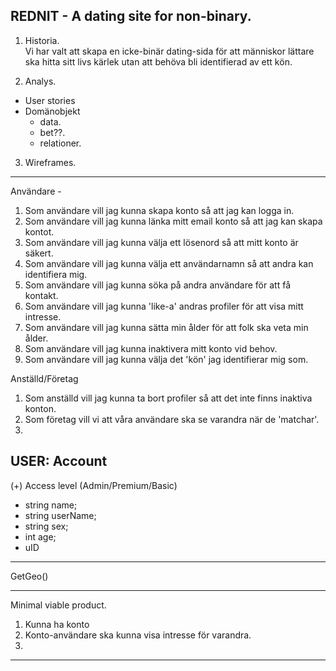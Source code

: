 REDNIT - A dating site for non-binary.
------------------------------------------------
1. Historia.	
Vi har valt att skapa en icke-binär dating-sida för att människor lättare ska hitta sitt livs kärlek utan 
att behöva bli identifierad av ett kön. 
						
2. Analys.
 - User stories
 - Domänobjekt
   - data.
   - bet??.
   - relationer.

3. Wireframes.

------------------------------------------------

Användare -
1. Som användare vill jag kunna skapa konto så att jag kan logga in.
2. Som användare vill jag kunna länka mitt email konto så att jag kan skapa kontot.
3. Som användare vill jag kunna välja ett lösenord så att mitt konto är säkert.
4. Som användare vill jag kunna välja ett användarnamn så att andra kan identifiera mig.
5. Som användare vill jag kunna söka på andra användare för att få kontakt. 
6. Som användare vill jag kunna 'like-a' andras profiler för att visa mitt intresse. 
7. Som användare vill jag kunna sätta min ålder för att folk ska veta min ålder.
8. Som användare vill jag kunna inaktivera mitt konto vid behov.
9. Som användare vill jag kunna välja det 'kön' jag identifierar mig som.


Anställd/Företag
1. Som anställd vill jag kunna ta bort profiler så att det inte finns inaktiva konton.
2. Som företag vill vi att våra användare ska se varandra när de 'matchar'.
3. 





USER: Account
-------------------------
(+) Access level (Admin/Premium/Basic)

+ string name;
+ string userName;
+ string sex;
+ int age;
+ uID
--------------------------

GetGeo()

----------------------------------------

Minimal viable product. 
1. Kunna ha konto
2. Konto-användare ska kunna visa intresse för varandra.
3. 



------------------------
